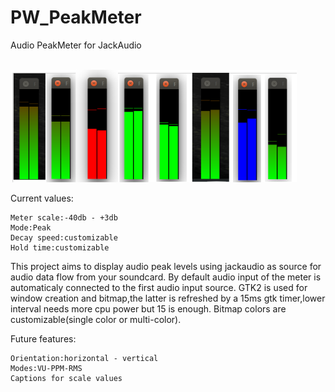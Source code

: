 # PW_PeakMeter
Audio PeakMeter for JackAudio

<br>
<img height="180" src="https://github.com/joek85/PW_PeakMeter/blob/master/PW_PeakMeter_image.png?raw=true" />
<br>

Current values:
```
Meter scale:-40db - +3db
Mode:Peak
Decay speed:customizable
Hold time:customizable
```

This project aims to display audio peak levels using jackaudio as source for audio data flow from your soundcard.
By default audio input of the meter is automaticaly connected to the first audio input source.
GTK2 is used for window creation and bitmap,the latter is refreshed by a 15ms gtk timer,lower interval needs more cpu power but 15 is enough.
Bitmap colors are customizable(single color or multi-color).

Future features:
```
Orientation:horizontal - vertical
Modes:VU-PPM-RMS
Captions for scale values
```
